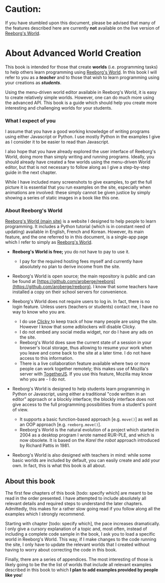 # Caution:

If you have stumbled upon this document, please be advised that many of the features described here are currently **not** available on the live version of [Reeborg's World](http://reeborg.ca/reeborg.html).

# About Advanced World Creation

This book is intended for those that create **worlds** \(i.e. programming tasks\) to help others learn programming using [Reeborg's World](http://reeborg.ca/reeborg.html).  In this book I will refer to you as a _**teacher**_ and to those that wish to learn programming using your creations as _**students**_.

Using the menu-driven world editor available in Reeborg's World, it is easy to create relatively simple worlds.  However, one can do much more using the advanced API. This book is a guide which should help you create more interesting  and challenging worlds for your students.

### What I expect of you

I assume that you have a good working knowledge of writing programs using either Javascript or Python. I use mostly Python in the examples I give as I consider it to be easier to read than Javascript.

I also hope that you have already explored the user interface of Reeborg's World, doing more than simply writing and running programs. Ideally, you should already have created a few worlds using the menu-driven World editor, but that is not necessary to follow along as I give a step-by-step guide in the next chapter.

While I have included many screenshots to give examples, to get the full picture it is essential that you run examples on the site, especially when animations are involved: these simply cannot be given justice by simply showing a series of static images in a book like this one.

### About Reeborg's World

[Reeborg's World \(main site\)](http://reeborg.ca) is a website I designed to help people to learn programming. It includes a Python tutorial \(which is in constant need of updating\) available in English, French and Korean. However, its main feature, and the one referred to in this document, is a single-app page which I refer to simply as [Reeborg's World](http://reeborg.ca/reeborg.html).

* **Reeborg's World is free;** you do not have to pay to use it.
  * I pay for the required hosting fees myself and currently have absolutely no plan to derive income from the site.
* Reeborg's World is open source; the main repository is public and can be found at [https://github.com/aroberge/reeborg](https://github.com/aroberge/reeborg).  I know that some teachers have installed a copy on their school servers for convenience.
* Reeborg's World does not require users to log in.  In fact, there is no login feature.  Unless users \(teachers or students\) contact me, I have no way to know who you are.

  * I do use [Clicky ](https://clicky.com/)to keep track of how many people are using the site. However I know that some adblockers will disable Clicky.
  * I do not embed any social media widget, nor do I have any ads on the site.
  * Reeborg's World does save the current state of a session in your browser's local storage, thus allowing to resume your work when you leave and come back to the site at a later time. I do not have access to this information.
  * There is a live collaboration feature available where two or more people can work together remotely; this makes use of Mozilla's server with [TogetherJS](https://togetherjs.com/). If you use this feature, Mozilla may know who you are - I do not.

* Reeborg's World is designed to help students learn programming in Python or Javascript, using either a traditional "code written in an editor" approach or a blockly interface; the blockly interface does not give access to the full programming possibilities from a student's point of view.

  * It supports a basic function-based approach \[e.g. `move()`\] as well as an OOP approach \[e.g. `reeborg.move()`\].
  * Reeborg's World is the natural evolution of a project which started in 2004 as a desktop program I wrote named RUR-PLE, and which is now obsolete. It is based on the _Karel the robot_ approach introduced by Richard Pattis in 1981.

* Reeborg's World is also designed with teachers in mind: while some basic worlds are included by default, you can easily create and add your own. In fact, this is what this book is all about.

## About this book

The first few chapters of this book \[todo: specify which\] are meant to be read in the order presented. I have attempted to include absolutely all relevant details and required steps to understand the later chapters. Admittedly, this makes for a rather slow going read if you follow along all the examples which I strongly recommend.

Starting with chapter \[todo: specify which\], the pace increases dramatically. I only give a cursory explanation of a topic and, most often, instead of including a complete code sample in the book, I ask you to load a specific world in Reeborg's World. This way, if I make changes to the code running the site, I only have to update the relevant worlds that I created without having to worry about correcting the code in this book.

Finally, there are a series of appendices. The most interesting of those is likely going to be the the list of worlds that include all relevant examples described in this book to which **I plan to add examples provided by people like you**!

